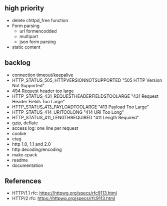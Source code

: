 ## high priority
- delete chttpd_free function
- Form parsing
  - url formencodded 
  - multipart
  - json form parsing
- static content



## backlog
- connection timeout/keepalive
- HTTP_STATUS_505_HTTPVERSIONNOTSUPPORTED "505 HTTP Version Not Supported"
- 494 Request header too large
- HTTP_STATUS_431_REQUESTHEADERFIELDSTOOLARGE "431 Request Header Fields Too Large"
- HTTP_STATUS_413_PAYLOADTOOLARGE "413 Payload Too Large"
- HTTP_STATUS_414_URITOOLONG "414 URI Too Long"
- HTTP_STATUS_411_LENGTHREQUIRED       "411 Length Required"
- gzip, deflate
- access log: one line per request
- cookie
- etag
- http 1.0, 1.1 and 2.0
- http decoding/encoding
- make cpack
- readme
- documentation


## References

- HTTP/1.1 rfc: https://httpwg.org/specs/rfc9113.html
- HTTP/2 rfc: https://httpwg.org/specs/rfc9113.html
